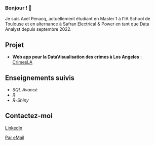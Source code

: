 ### Bonjour ! 👋

Je suis Axel Penacq, actuellement étudiant en Master 1 à l'IA School de Toulouse et en alternance à Safran Electrical & Power en tant que Data Analyst depuis septembre 2022.

## Projet

- **Web app pour la DataVisualisation des crimes à Los Angeles** : [CrimesLA](https://github.com/Axelp64/CrimesLA)

## Enseignements suivis 

- *SQL Avancé*
- *R*
- *R-Shiny*

## Contactez-moi 

[Linkedin](https://fr.linkedin.com/in/axel-penacq-a3078a224) 

[Par eMail](mailto:axelpenacq@gmail.com)



<!--
**Axelp64/Axelp64** is a ✨ _special_ ✨ repository because its `README.md` (this file) appears on your GitHub profile.

Here are some ideas to get you started:

- 🔭 I’m currently working on ...
- 🌱 I’m currently learning ...
- 👯 I’m looking to collaborate on ...
- 🤔 I’m looking for help with ...
- 💬 Ask me about ...
- 📫 How to reach me: ...
- 😄 Pronouns: ...
- ⚡ Fun fact: ...
-->
